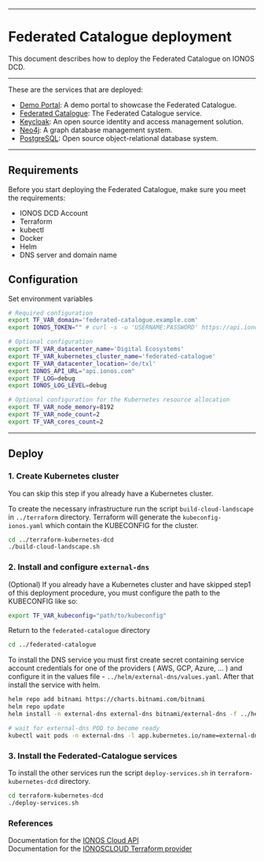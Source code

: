 ***
# Federated Catalogue deployment

This document describes how to deploy the Federated Catalogue on IONOS DCD.

***
These are the services that are deployed:

- [Demo Portal](https://gitlab.com/gaia-x/data-infrastructure-federation-services/cat/fc-service/-/tree/main/demo-portal): A demo portal to showcase the Federated Catalogue.
- [Federated Catalogue](https://gitlab.com/gaia-x/data-infrastructure-federation-services/cat/fc-service/-/tree/main/fc-service-server): The Federated Catalogue service.
- [Keycloak](https://www.keycloak.org/): An open source identity and access management solution.
- [Neo4j](https://neo4j.com/): A graph database management system.
- [PostgreSQL](https://www.postgresql.org/): Open source object-relational database system.

***


## Requirements

Before you start deploying the Federated Catalogue, make sure you meet the requirements:
- IONOS DCD Account
- Terraform
- kubectl
- Docker
- Helm
- DNS server and domain name

## Configuration

Set environment variables

```sh
# Required configuration
export TF_VAR_domain='federated-catalogue.example.com'
export IONOS_TOKEN="" # curl -s -u 'USERNAME:PASSWORD' https://api.ionos.com/auth/v1/tokens/generate | jq -r '.token'

# Optional configuration
export TF_VAR_datacenter_name='Digital Ecosystems'
export TF_VAR_kubernetes_cluster_name='federated-catalogue'
export TF_VAR_datacenter_location='de/txl'
export IONOS_API_URL="api.ionos.com"
export TF_LOG=debug
export IONOS_LOG_LEVEL=debug

# Optional configuration for the Kubernetes resource allocation
export TF_VAR_node_memory=8192
export TF_VAR_node_count=2
export TF_VAR_cores_count=2
```

***
## Deploy


### 1. Create Kubernetes cluster

You can skip this step if you already have a Kubernetes cluster.

To create the necessary infrastructure run the script ```build-cloud-landscape``` in ```../terraform``` directory. Terraform will generate the `kubeconfig-ionos.yaml` which contain the KUBECONFIG for the cluster. 
```sh
cd ../terraform-kubernetes-dcd
./build-cloud-landscape.sh
```

### 2. Install and configure `external-dns`

(Optional) If you already have a Kubernetes cluster and have skipped step1 of this deployment procedure, you must configure the path to the KUBECONFIG like so:

```sh
export TF_VAR_kubeconfig="path/to/kubeconfig"
```

Return to the ```federated-catalogue``` directory

```sh
cd ../federated-catalogue
```

To install the DNS service you must first create secret containing service account credentials for one of the providers ( AWS, GCP, Azure, ... ) and configure it in the values file - ```../helm/external-dns/values.yaml```. After that install the service with helm.

```sh
helm repo add bitnami https://charts.bitnami.com/bitnami
helm repo update
helm install -n external-dns external-dns bitnami/external-dns -f ../helm/external-dns/values.yaml --create-namespace --version 6.14.1

# wait for external-dns POD to become ready
kubectl wait pods -n external-dns -l app.kubernetes.io/name=external-dns --for condition=Ready --timeout=300s
```

### 3. Install the Federated-Catalogue services

To install the other services run the script ```deploy-services.sh``` in ```terraform-kubernetes-dcd``` directory.

```sh
cd terraform-kubernetes-dcd
./deploy-services.sh
```

### References

Documentation for the [IONOS Cloud API](https://api.ionos.com/docs/)  
Documentation for the [IONOSCLOUD Terraform provider](https://registry.terraform.io/providers/ionos-cloud/ionoscloud/latest/docs/)   